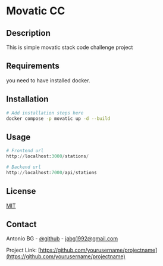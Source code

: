 # Movatic CC

## Description
This is simple movatic stack code challenge project

## Requirements
you need to have installed docker.

## Installation
```bash
# Add installation steps here
docker compose -p movatic up -d --build
```

## Usage
```python
# Frontend url
http://localhost:3000/stations/

# Backend url
http://localhost:7000/api/stations

```



## License
[MIT](https://choosealicense.com/licenses/mit/)

## Contact
Antonio BG - [@github](https://github.com/antoniobg0) - jabg1992@gmail.com

Project Link: [https://github.com/yourusername/projectname](https://github.com/yourusername/projectname)